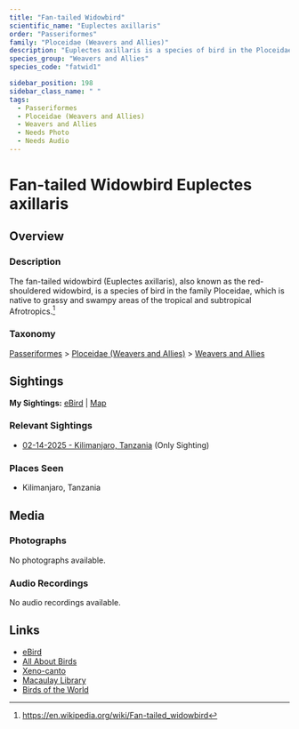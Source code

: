```yaml
---
title: "Fan-tailed Widowbird"
scientific_name: "Euplectes axillaris"
order: "Passeriformes"
family: "Ploceidae (Weavers and Allies)"
description: "Euplectes axillaris is a species of bird in the Ploceidae (Weavers and Allies) family. It has been observed 1 times."
species_group: "Weavers and Allies"
species_code: "fatwid1"

sidebar_position: 198
sidebar_class_name: " "
tags: 
  - Passeriformes
  - Ploceidae (Weavers and Allies)
  - Weavers and Allies
  - Needs Photo
  - Needs Audio
---
```


# Fan-tailed Widowbird <span className='sci_name'>Euplectes axillaris</span>

## Overview

### Description
The fan-tailed widowbird (Euplectes axillaris), also known as the red-shouldered widowbird, is a species of bird in the family Ploceidae, which is native to grassy and swampy areas of the tropical and subtropical Afrotropics.[^1]

[^1]: https://en.wikipedia.org/wiki/Fan-tailed_widowbird

### Taxonomy
[Passeriformes](/tags/passeriformes) > [Ploceidae (Weavers and Allies)](/tags/ploceidae-weavers-and-allies) > [Weavers and Allies](/tags/weavers-and-allies)


## Sightings

**My Sightings:** [eBird](https://ebird.org/lifelist?r=world&time=life&spp=fatwid1) | [Map](/map?species_code=fatwid1)

### Relevant Sightings

* [02-14-2025 - Kilimanjaro, Tanzania](https://ebird.org/checklist/S216379500) (Only Sighting)

### Places Seen

* Kilimanjaro, Tanzania



## Media
### Photographs
No photographs available.

### Audio Recordings
No audio recordings available.

## Links
* [eBird](https://ebird.org/species/fatwid1) 
* [All About Birds](https://www.allaboutbirds.org/guide/fatwid1) 
* [Xeno-canto](https://www.xeno-canto.org/species/euplectes-axillaris) 
* [Macaulay Library](https://search.macaulaylibrary.org/catalog?taxonCode=fatwid1&sort=rating_rank_desc)
* [Birds of the World](https://birdsoftheworld.org/bow/species/fatwid1)
